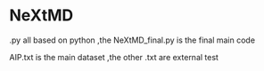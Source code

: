 # NeXtMD

.py all based on python
,the NeXtMD_final.py is the final main code

AIP.txt is the main dataset
,the other .txt are external test
